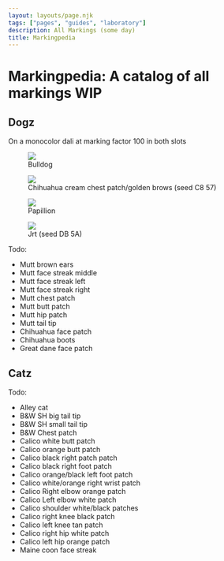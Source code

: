 ```yaml
---
layout: layouts/page.njk
tags: ["pages", "guides", "laboratory"]
description: All Markings (some day)
title: Markingpedia
---
```


# Markingpedia: A catalog of all markings WIP

## Dogz

On a monocolor dali at marking factor 100 in both slots

<div class="breed-pics">
  
<div>
  <figure>
      <img src="https://cdn.glitch.com/e8c48446-7221-44a1-aabd-d809cd1d1e34%2Fdali-bulldog.png?v=1625286500178">
      <figcaption>Bulldog</figcaption>
    </figure>
</div>
  
<div>
    <figure>
      <img src="https://cdn.glitch.com/e8c48446-7221-44a1-aabd-d809cd1d1e34%2Fdali-chi-patch-cream.png?v=1625286888398">
      <figcaption>Chihuahua cream chest patch/golden brows (seed C8 57)</figcaption>
    </figure>
</div>
  
<div>
    <figure>
      <img src="https://cdn.glitch.com/e8c48446-7221-44a1-aabd-d809cd1d1e34%2Fpappy-dali.png?v=1625286054397">
      <figcaption>Papillion</figcaption>
    </figure>
</div>
  
  <div>
    <figure>
      <img src="https://cdn.glitch.com/e8c48446-7221-44a1-aabd-d809cd1d1e34%2Fjrt-dali.png?v=1625286102521">
      <figcaption>Jrt (seed DB 5A)</figcaption>
    </figure>
  </div>
</div>


Todo: 

- Mutt brown ears
- Mutt face streak middle
- Mutt face streak left
- Mutt face streak right
- Mutt chest patch
- Mutt butt patch
- Mutt hip patch
- Mutt tail tip
- Chihuahua face patch
- Chihuahua boots
- Great dane face patch



## Catz

Todo: 
- Alley cat
- B&W SH big tail tip
- B&W SH small tail tip
- B&W Chest patch
- Calico white butt patch
- Calico orange butt patch
- Calico black right patch patch
- Calico black right foot patch
- Calico orange/black left foot patch
- Calico white/orange right wrist patch
- Calico Right elbow orange patch
- Calico Left elbow white patch
- Calico shoulder white/black patches
- Calico right knee black patch
- Calico left knee tan patch
- Calico right hip white patch
- Calico left hip orange patch
- Maine coon face streak